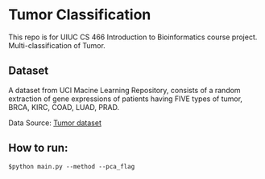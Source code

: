 # Tumor Classification
This repo is for UIUC CS 466 Introduction to Bioinformatics course project. Multi-classification of Tumor.

## Dataset
A dataset from UCI Macine Learning Repository, consists of a random extraction of gene expressions of patients having FIVE types of tumor, BRCA, KIRC, COAD, LUAD, PRAD.

Data Source: [Tumor dataset](https://archive.ics.uci.edu/ml/datasets/primary+tumor)


## How to run:
```
$python main.py --method --pca_flag
```